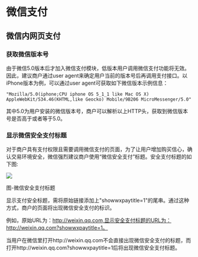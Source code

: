 微信支付
========

## 微信内网页支付

### 获取微信版本号

由于微信5.0版本后才加入微信支付模块，低版本用户调用微信支付功能将无效。因此，建议商户通过user agent来确定用户当前的版本号后再调用支付接口。以iPhone版本为例，可以通过user agent可获取如下微信版本示例信息：

    "Mozilla/5.0(iphone;CPU iphone OS 5_1_1 like Mac OS X) AppleWebKit/534.46(KHTML,like Geocko) Mobile/9B206 MicroMessenger/5.0"

其中5.0为用户安装的微信版本号，商户可以解析以上HTTP头，获取到微信版本号是否高于或者等于5.0。

### 显示微信安全支付标题

对于商户具有支付权限且需要调用微信支付的页面，为了让用户增加购买信心，确认交易环境安全，微信强烈建议商户使用“微信安全支付”标题。安全支付标题的如下图:

![](http://biangbiangpic.b0.upaiyun.com/blog/2b0a3a03805dd6acd3f689e6864715be.png)

图-微信安全支付标题

显示支付安全标题，需将原始链接添加上"showwxpaytitle=1"的尾串。通过这种方式，商户的页面将出现微信安全支付的标识。

例如，原始URL为：http://weixin.qq.com,显示安全支付标题的URL为：http://weixin.qq.com?showwxpaytitle=1。

当用户在微信里打开http://weixin.qq.com不会直接出现微信安全支付的标题，而打开http://weixin.qq.com?showwxpaytitle=1后将出现微信安全支付标题。
